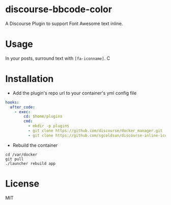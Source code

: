 discourse-bbcode-color
======================

A Discourse Plugin to support Font Awesome text inline.

Usage
=====

In your posts, surround text with `[fa-iconname]`. C

Installation
============

* Add the plugin's repo url to your container's yml config file

```yml
hooks:
  after_code:
    - exec:
        cd: $home/plugins
        cmd:
          - mkdir -p plugins
          - git clone https://github.com/discourse/docker_manager.git
          - git clone https://github.com/sgcoldsun/discourse-inline-icons.git
```

* Rebuild the container

```
cd /var/docker
git pull
./launcher rebuild app
```

License
=======

MIT

